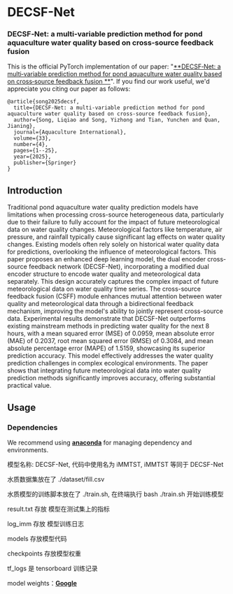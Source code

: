 # DECSF-Net
### DECSF‑Net: a multi‑variable prediction method for pond aquaculture water quality based on cross‑source feedback fusion
This is the official PyTorch implementation of our paper: "[**DECSF‑Net: a multi‑variable prediction method for pond aquaculture water quality based on cross‑source feedback fusion
**](https://link.springer.com/article/10.1007/s10499-025-02005-9)". If you find our work useful, we'd appreciate you citing our paper as follows:

```
@article{song2025decsf,
  title={DECSF-Net: a multi-variable prediction method for pond aquaculture water quality based on cross-source feedback fusion},
  author={Song, Liqiao and Song, Yizhong and Tian, Yunchen and Quan, Jianing},
  journal={Aquaculture International},
  volume={33},
  number={4},
  pages={1--25},
  year={2025},
  publisher={Springer}
}
```

## Introduction
Traditional pond aquaculture water quality prediction models have limitations when processing cross-source heterogeneous data, particularly due to their failure to fully account for the impact of future meteorological data on water quality changes. Meteorological factors like temperature, air pressure, and rainfall typically cause significant lag effects on water quality changes. Existing models often rely solely on historical water quality data for predictions, overlooking the influence of meteorological factors. This paper proposes an enhanced deep learning model, the dual encoder cross-source feedback network (DECSF-Net), incorporating a modified dual encoder structure to encode water quality and meteorological data separately. This design accurately captures the complex impact of future meteorological data on water quality time series. The cross-source feedback fusion (CSFF) module enhances mutual attention between water quality and meteorological data through a bidirectional feedback mechanism, improving the model's ability to jointly represent cross-source data. Experimental results demonstrate that DECSF-Net outperforms existing mainstream methods in predicting water quality for the next 8 hours, with a mean squared error (MSE) of 0.0959, mean absolute error (MAE) of 0.2037, root mean squared error (RMSE) of 0.3084, and mean absolute percentage error (MAPE) of 1.5159, showcasing its superior prediction accuracy. This model effectively addresses the water quality prediction challenges in complex ecological environments. The paper shows that integrating future meteorological data into water quality prediction methods significantly improves accuracy, offering substantial practical value.

## Usage
### Dependencies
We recommend using [**anaconda**](https://www.anaconda.com/) for managing dependency and environments.

模型名称: DECSF-Net, 代码中使用名为 iMMTST, iMMTST 等同于 DECSF-Net

水质数据集放在了 ./dataset/fill.csv

水质模型的训练脚本放在了 ./train.sh, 在终端执行 bash ./train.sh 开始训练模型

result.txt 存放 模型在测试集上的指标

log_imm 存放 模型训练日志

models 存放模型代码

checkpoints 存放模型权重

tf_logs 是 tensorboard 训练记录

model weights：[**Google**]([https://www.anaconda.com/https://drive.google.com/file/d/1VhjCpHJ6Z2YrLazz4DWETq7AMnPmkjPj/view?usp=drive_link])
